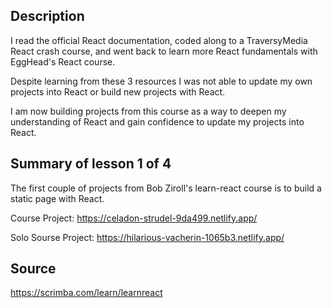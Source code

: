 ## Description
I read the official React documentation, coded along to a TraversyMedia React crash course, and went back to learn more React fundamentals with EggHead's React course.

Despite learning from these 3 resources I was not able to update my own projects into React or build new projects with React.

I am now building projects from this course as a way to deepen my understanding of React and gain confidence to update my projects into React.

## Summary of lesson 1 of 4
The first couple of projects from Bob Ziroll's learn-react course is to build a static page with React.

Course Project: https://celadon-strudel-9da499.netlify.app/

Solo Sourse Project: https://hilarious-vacherin-1065b3.netlify.app/

## Source
https://scrimba.com/learn/learnreact